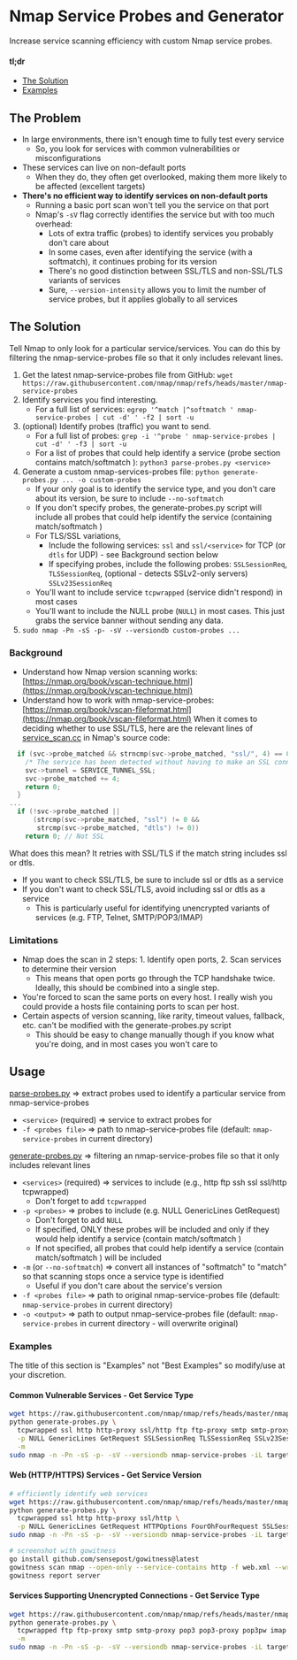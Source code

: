 # Nmap Service Probes and Generator
Increase service scanning efficiency with custom Nmap service probes.
#### tl;dr
- [The Solution](#The-Solution)
- [Examples](#Examples)
## The Problem
- In large environments, there isn't enough time to fully test every service
  - So, you look for services with common vulnerabilities or misconfigurations
- These services can live on non-default ports
  - When they do, they often get overlooked, making them more likely to be affected (excellent targets)
- **There's no efficient way to identify services on non-default ports**
  - Running a basic port scan won't tell you the service on that port
  - Nmap's `-sV` flag correctly identifies the service but with too much overhead:
    - Lots of extra traffic (probes) to identify services you probably don't care about
    - In some cases, even after identifying the service (with a softmatch), it continues probing for its version
    - There's no good distinction between SSL/TLS and non-SSL/TLS variants of services
    - Sure, `--version-intensity` allows you to limit the number of service probes, but it applies globally to all services
## The Solution
Tell Nmap to only look for a particular service/services. You can do this by filtering the nmap-service-probes file so that it only includes relevant lines.
1. Get the latest nmap-service-probes file from GitHub: `wget https://raw.githubusercontent.com/nmap/nmap/refs/heads/master/nmap-service-probes`
2. Identify services you find interesting.
   - For a full list of services: `egrep '^match |^softmatch ' nmap-service-probes | cut -d' ' -f2 | sort -u`
4. (optional) Identify probes (traffic) you want to send.
   - For a full list of probes: `grep -i '^probe ' nmap-service-probes | cut -d' ' -f3 | sort -u`
   - For a list of probes that could help identify a service (probe section contains match/softmatch <service>): `python3 parse-probes.py <service>`
5. Generate a custom nmap-services-probes file: `python generate-probes.py ... -o custom-probes`
   - If your only goal is to identify the service type, and you don't care about its version, be sure to include `--no-softmatch`
   - If you don't specify probes, the generate-probes.py script will include all probes that could help identify the service (containing match/softmatch <service>)
   - For TLS/SSL variations,
     - Include the following services: `ssl` and `ssl/<service>` for TCP (or `dtls` for UDP) - see Background section below
     - If specifying probes, include the following probes: `SSLSessionReq`, `TLSSessionReq`, (optional - detects SSLv2-only servers) `SSLv23SessionReq`
   - You'll want to include service `tcpwrapped` (service didn't respond) in most cases
   - You'll want to include the NULL probe (`NULL`) in most cases. This just grabs the service banner without sending any data.
6. `sudo nmap -Pn -sS -p- -sV --versiondb custom-probes ...`
### Background
- Understand how Nmap version scanning works: [https://nmap.org/book/vscan-technique.html](https://nmap.org/book/vscan-technique.html)
- Understand how to work with nmap-service-probes: [https://nmap.org/book/vscan-fileformat.html](https://nmap.org/book/vscan-fileformat.html)
When it comes to deciding whether to use SSL/TLS, here are the relevant lines of [service_scan.cc](https://github.com/nmap/nmap/blob/master/service_scan.cc) in Nmap's source code:
```c++
  if (svc->probe_matched && strncmp(svc->probe_matched, "ssl/", 4) == 0) {
    /* The service has been detected without having to make an SSL connection */
    svc->tunnel = SERVICE_TUNNEL_SSL;
    svc->probe_matched += 4;
    return 0;
  }
...
  if (!svc->probe_matched ||
      (strcmp(svc->probe_matched, "ssl") != 0 &&
       strcmp(svc->probe_matched, "dtls") != 0))
    return 0; // Not SSL
```
What does this mean? It retries with SSL/TLS if the match string includes ssl or dtls.
- If you want to check SSL/TLS, be sure to include ssl or dtls as a service
- If you don't want to check SSL/TLS, avoid including ssl or dtls as a service
  - This is particularly useful for identifying unencrypted variants of services (e.g. FTP, Telnet, SMTP/POP3/IMAP)
### Limitations
- Nmap does the scan in 2 steps: 1. Identify open ports, 2. Scan services to determine their version
  - This means that open ports go through the TCP handshake twice. Ideally, this should be combined into a single step.
- You're forced to scan the same ports on every host. I really wish you could provide a hosts file containing ports to scan per host.
- Certain aspects of version scanning, like rarity, timeout values, fallback, etc. can't be modified with the generate-probes.py script
  - This should be easy to change manually though if you know what you're doing, and in most cases you won't care to
## Usage
[parse-probes.py](parse-probes.py) ⇒ extract probes used to identify a particular service from nmap-service-probes
- `<service>` (required) ⇒ service to extract probes for
- `-f <probes file>` ⇒ path to nmap-service-probes file (default: `nmap-service-probes` in current directory)

[generate-probes.py](generate-probes.py) ⇒ filtering an nmap-service-probes file so that it only includes relevant lines
- `<services>` (required) ⇒ services to include (e.g., http ftp ssh ssl ssl/http tcpwrapped)
  - Don't forget to add `tcpwrapped`
- `-p <probes>` ⇒ probes to include (e.g. NULL GenericLines GetRequest)
  - Don't forget to add `NULL`
  - If specified, ONLY these probes will be included and only if they would help identify a service (contain match/softmatch <service>)
  - If not specified, all probes that could help identify a service (contain match/softmatch <service>) will be included
- `-m` (or `--no-softmatch`) ⇒ convert all instances of "softmatch" to "match" so that scanning stops once a service type is identified
  - Useful if you don't care about the service's version
- `-f <probes file>` ⇒ path to original nmap-service-probes file (default: `nmap-service-probes` in current directory)
- `-o <output>` ⇒ path to output nmap-service-probes file (default: `nmap-service-probes` in current directory - will overwrite original)
### Examples
The title of this section is "Examples" not "Best Examples" so modify/use at your discretion.
#### Common Vulnerable Services - Get Service Type
```bash
wget https://raw.githubusercontent.com/nmap/nmap/refs/heads/master/nmap-service-probes
python generate-probes.py \
  tcpwrapped ssl http http-proxy ssl/http ftp ftp-proxy smtp smtp-proxy ssh telnet telnet-proxy vnc vnc-http cisco-smartinstall \
  -p NULL GenericLines GetRequest SSLSessionReq TLSSessionReq SSLv23SessionReq \
  -m
sudo nmap -n -Pn -sS -p- -sV --versiondb nmap-service-probes -iL targets.txt -oA common --open
```
#### Web (HTTP/HTTPS) Services - Get Service Version
```bash
# efficiently identify web services
wget https://raw.githubusercontent.com/nmap/nmap/refs/heads/master/nmap-service-probes
python generate-probes.py \
  tcpwrapped ssl http http-proxy ssl/http \
  -p NULL GenericLines GetRequest HTTPOptions FourOhFourRequest SSLSessionReq TLSSessionReq
sudo nmap -n -Pn -sS -p- -sV --versiondb nmap-service-probes -iL targets.txt -oA web --open

# screenshot with gowitness
go install github.com/sensepost/gowitness@latest
gowitness scan nmap --open-only --service-contains http -f web.xml --write-db
gowitness report server
```
#### Services Supporting Unencrypted Connections - Get Service Type
```bash
wget https://raw.githubusercontent.com/nmap/nmap/refs/heads/master/nmap-service-probes
python generate-probes.py \
  tcpwrapped ftp ftp-proxy smtp smtp-proxy pop3 pop3-proxy pop3pw imap imap-proxy ssh telnet telnet-proxy vnc nuuo-vnc vnc-http \
  -m
sudo nmap -n -Pn -sS -p- -sV --versiondb nmap-service-probes -iL targets.txt -oA unencrypted --open
```

